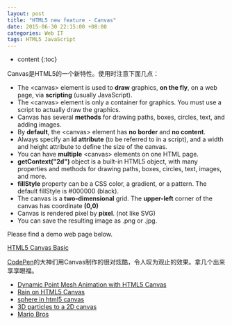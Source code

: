 ```yaml
---
layout: post
title: "HTML5 new feature - Canvas"
date: 2015-06-30 22:15:00 +08:00
categories: Web IT
tags: HTML5 JavaScript
---
```


* content
{:toc}


Canvas是HTML5的一个新特性。使用时注意下面几点：
* The &lt;canvas&gt; element is used to **draw** graphics, **on the fly**, on a web page, via **scripting** (usually JavaScript).
* The &lt;canvas&gt; element is only a container for graphics. You must use a script to actually draw the graphics.
* Canvas has several **methods** for drawing paths, boxes, circles, text, and adding images.
* By **default**, the &lt;canvas&gt; element has **no border** and **no content**.
* Always specify an **id attribute** (to be referred to in a script), and a width and height attribute to define the size of the canvas.
* You can have **multiple** &lt;canvas&gt; elements on one HTML page.
* **getContext("2d")** object is a built-in HTML5 object, with many properties and methods for drawing paths, boxes, circles, text, images, and more.
* **fillStyle** property can be a CSS color, a gradient, or a pattern. The default fillStyle is #000000 (black).
* The canvas is a **two-dimensional** grid. The **upper-left** corner of the canvas has coordinate **(0,0)**
* Canvas is rendered pixel by **pixel**. (not like SVG)
* You can save the resulting image as .png or .jpg.

Please find a demo web page below.






[HTML5 Canvas Basic](https://eastmanjian.cn/js_demo/tiy.jsp?sample=https%3A%2F%2Feastmanjian.github.io%2FHTML_CSS_Demo%2Fhtml5_canvas.html) 

[CodePen](codepen.io)的大神们用Canvas制作的很对炫酷，令人叹为观止的效果。拿几个出来享享眼福。
- [Dynamic Point Mesh Animation with HTML5 Canvas](https://codepen.io/dudleystorey/pen/NbNjjX)
- [Rain on HTML5 Canvas](https://codepen.io/ruigewaard/pen/JHDdF?q=html5+canvas&limit=all&type=type-pens)
- [sphere in html5 canvas](https://codepen.io/paultrone/pen/XbLWMj?q=html5+canvas&limit=all&type=type-pens)
- [3D particles to a 2D canvas](https://codepen.io/borian/pen/oKwGA?q=html5+canvas&limit=all&type=type-pens)
- [Mario Bros](https://codepen.io/GianlucaGuarini/pen/anwFE?limit=all&page=2&q=html5+canvas)


